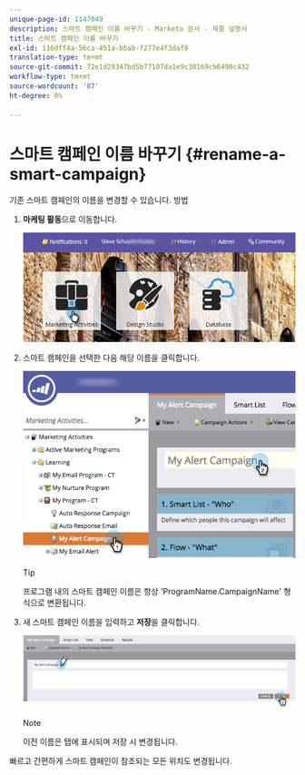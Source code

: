 ```yaml
---
unique-page-id: 1147049
description: 스마트 캠페인 이름 바꾸기 - Marketo 문서 - 제품 설명서
title: 스마트 캠페인 이름 바꾸기
exl-id: 116dff4a-56ca-451a-bbab-f277e4f3daf9
translation-type: tm+mt
source-git-commit: 72e1d29347bd5b77107da1e9c30169cb6490c432
workflow-type: tm+mt
source-wordcount: '87'
ht-degree: 0%

---
```


# 스마트 캠페인 이름 바꾸기 {#rename-a-smart-campaign}

기존 스마트 캠페인의 이름을 변경할 수 있습니다. 방법

1. **마케팅 활동**&#x200B;으로 이동합니다.

   ![](assets/login-marketing-activities.png)

1. 스마트 캠페인을 선택한 다음 해당 이름을 클릭합니다.

   ![](assets/renamecampaign-hands.png)

   >[!TIP]
   >
   >프로그램 내의 스마트 캠페인 이름은 항상 &#39;ProgramName.CampaignName&#39; 형식으로 변환됩니다.

1. 새 스마트 캠페인 이름을 입력하고 **저장**&#x200B;을 클릭합니다.

   ![](assets/rename-cursorandhand.png)

   >[!NOTE]
   >
   >이전 이름은 탭에 표시되며 저장 시 변경됩니다.

빠르고 간편하게 스마트 캠페인이 참조되는 모든 위치도 변경됩니다.

